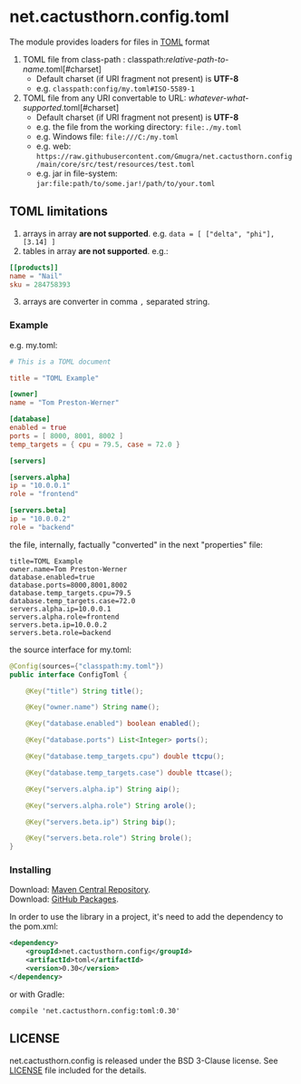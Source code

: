 # net.cactusthorn.config.toml
The module provides loaders for files in [TOML](https://toml.io) format

1. TOML file from class-path : classpath:*relative-path-to-name*.toml[#charset]
   - Default charset (if URI fragment not present) is **UTF-8**
   - e.g. `classpath:config/my.toml#ISO-5589-1`
1. TOML file from any URI convertable to URL: *whatever-what-supported*.toml[#charset]
   - Default charset (if URI fragment not present) is **UTF-8**
   - e.g. the file from the working directory: `file:./my.toml`
   - e.g. Windows file: `file:///C:/my.toml`
   - e.g. web: `https://raw.githubusercontent.com/Gmugra/net.cactusthorn.config/main/core/src/test/resources/test.toml`
   - e.g. jar in file-system: `jar:file:path/to/some.jar!/path/to/your.toml`

## TOML limitations
1. arrays in array **are not supported**. e.g. `data = [ ["delta", "phi"], [3.14] ]`
2. tables in array **are not supported**. e.g.:
```toml
[[products]]
name = "Nail"
sku = 284758393
```
3. arrays are converter in comma `,` separated string.

### Example
e.g. 
my.toml:
```toml
# This is a TOML document

title = "TOML Example"

[owner]
name = "Tom Preston-Werner"

[database]
enabled = true
ports = [ 8000, 8001, 8002 ]
temp_targets = { cpu = 79.5, case = 72.0 }

[servers]

[servers.alpha]
ip = "10.0.0.1"
role = "frontend"

[servers.beta]
ip = "10.0.0.2"
role = "backend"
```
the file, internally, factually "converted" in the next "properties" file:
```
title=TOML Example
owner.name=Tom Preston-Werner
database.enabled=true
database.ports=8000,8001,8002
database.temp_targets.cpu=79.5
database.temp_targets.case=72.0
servers.alpha.ip=10.0.0.1
servers.alpha.role=frontend
servers.beta.ip=10.0.0.2
servers.beta.role=backend
```
the source interface for my.toml:
```java
@Config(sources={"classpath:my.toml"})
public interface ConfigToml {

    @Key("title") String title();

    @Key("owner.name") String name();

    @Key("database.enabled") boolean enabled();

    @Key("database.ports") List<Integer> ports();

    @Key("database.temp_targets.cpu") double ttcpu();

    @Key("database.temp_targets.case") double ttcase();

    @Key("servers.alpha.ip") String aip();

    @Key("servers.alpha.role") String arole();

    @Key("servers.beta.ip") String bip();

    @Key("servers.beta.role") String brole();
}
```

### Installing
Download: [Maven Central Repository](https://search.maven.org/search?q=g:net.cactusthorn.config).   
Download: [GitHub Packages](https://github.com/Gmugra?tab=packages&repo_name=net.cactusthorn.config).

In order to use the library in a project, it's need to add the dependency to the pom.xml:
```xml
<dependency>
    <groupId>net.cactusthorn.config</groupId>
    <artifactId>toml</artifactId>
    <version>0.30</version>
</dependency>
```
or with Gradle:
```
compile 'net.cactusthorn.config:toml:0.30'
```

## LICENSE
net.cactusthorn.config is released under the BSD 3-Clause license. See [LICENSE](https://github.com/Gmugra/net.cactusthorn.config/blob/main/LICENSE) file included for the details.


